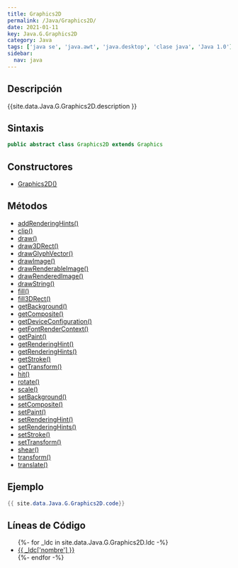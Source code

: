 ```yaml
---
title: Graphics2D
permalink: /Java/Graphics2D/
date: 2021-01-11
key: Java.G.Graphics2D
category: Java
tags: ['java se', 'java.awt', 'java.desktop', 'clase java', 'Java 1.0']
sidebar: 
  nav: java
---
```


## Descripción
{{site.data.Java.G.Graphics2D.description }}

## Sintaxis
~~~java
public abstract class Graphics2D extends Graphics
~~~

## Constructores
* [Graphics2D()](/Java/Graphics2D/Graphics2D/)

## Métodos
* [addRenderingHints()](/Java/Graphics2D/addRenderingHints)
* [clip()](/Java/Graphics2D/clip)
* [draw()](/Java/Graphics2D/draw)
* [draw3DRect()](/Java/Graphics2D/draw3DRect)
* [drawGlyphVector()](/Java/Graphics2D/drawGlyphVector)
* [drawImage()](/Java/Graphics2D/drawImage)
* [drawRenderableImage()](/Java/Graphics2D/drawRenderableImage)
* [drawRenderedImage()](/Java/Graphics2D/drawRenderedImage)
* [drawString()](/Java/Graphics2D/drawString)
* [fill()](/Java/Graphics2D/fill)
* [fill3DRect()](/Java/Graphics2D/fill3DRect)
* [getBackground()](/Java/Graphics2D/getBackground)
* [getComposite()](/Java/Graphics2D/getComposite)
* [getDeviceConfiguration()](/Java/Graphics2D/getDeviceConfiguration)
* [getFontRenderContext()](/Java/Graphics2D/getFontRenderContext)
* [getPaint()](/Java/Graphics2D/getPaint)
* [getRenderingHint()](/Java/Graphics2D/getRenderingHint)
* [getRenderingHints()](/Java/Graphics2D/getRenderingHints)
* [getStroke()](/Java/Graphics2D/getStroke)
* [getTransform()](/Java/Graphics2D/getTransform)
* [hit()](/Java/Graphics2D/hit)
* [rotate()](/Java/Graphics2D/rotate)
* [scale()](/Java/Graphics2D/scale)
* [setBackground()](/Java/Graphics2D/setBackground)
* [setComposite()](/Java/Graphics2D/setComposite)
* [setPaint()](/Java/Graphics2D/setPaint)
* [setRenderingHint()](/Java/Graphics2D/setRenderingHint)
* [setRenderingHints()](/Java/Graphics2D/setRenderingHints)
* [setStroke()](/Java/Graphics2D/setStroke)
* [setTransform()](/Java/Graphics2D/setTransform)
* [shear()](/Java/Graphics2D/shear)
* [transform()](/Java/Graphics2D/transform)
* [translate()](/Java/Graphics2D/translate)

## Ejemplo
~~~java
{{ site.data.Java.G.Graphics2D.code}}
~~~

## Líneas de Código
<ul>
{%- for _ldc in site.data.Java.G.Graphics2D.ldc -%}
   <li>
       <a href="{{_ldc['url'] }}">{{ _ldc['nombre'] }}</a>
   </li>
{%- endfor -%}
</ul>
